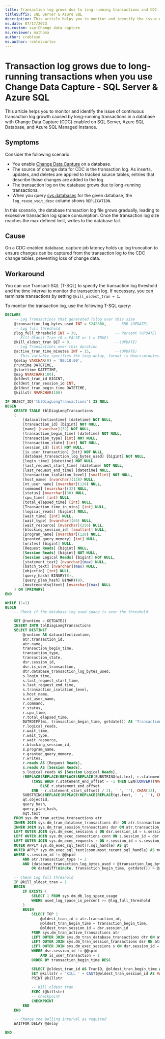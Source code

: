 ```yaml
---
title: Transaction log grows due to long-running transactions and CDC
titleSuffix: SQL Server & Azure SQL
description: This article helps you to monitor and identify the issue of continuous transaction log growth caused by long-running transactions in a database with Change Data Capture (CDC) enabled on SQL Server, Azure SQL Database, and Azure SQL Managed Instance.
ms.date: 07/17/2023
ms.custom: sap:Change data capture
ms.reviewer: mathoma
author: croblesm
ms.author: roblescarlos
---
```

# Transaction log grows due to long-running transactions when you use Change Data Capture - SQL Server & Azure SQL

This article helps you to monitor and identify the issue of continuous transaction log growth caused by long-running transactions in a database with Change Data Capture (CDC) enabled on SQL Server, Azure SQL Database, and Azure SQL Managed Instance.

## Symptoms

Consider the following scenario:

- You enable [Change Data Capture](/sql/relational-databases/track-changes/about-change-data-capture-sql-server) on a database.
- The source of change data for CDC is the transaction log. As inserts, updates, and deletes are applied to tracked source tables, entries that describe those changes are added to the log.
- The transaction log on the database grows due to long-running transactions.
- When you query [sys.databases](/sql/relational-databases/system-catalog-views/sys-databases-transact-sql) for the given database, the `log_reuse_wait_desc` column shows `REPLICATION`.

In this scenario, the database transaction log file grows gradually, leading to excessive transaction log space consumption. Once the transaction log size reaches the max defined limit, writes to the database fail.

## Cause

On a CDC-enabled database, capture job latency holds up log truncation to ensure changes can be captured from the transaction log to the CDC change tables, preventing loss of change data.

## Workaround

You can use Transact-SQL (T-SQL) to specify the transaction log threshold and the time interval to monitor the transaction log. If necessary, you can terminate transactions by setting `@kill_oldest_tran = 1`.

To monitor the transaction log, use the following T-SQL query:

```sql
DECLARE 
    -- Log Transactions that generated Txlog over this size
    @transaction_log_bytes_used INT = 5242880,    -- 5MB (UPDATE)
    -- Log full threshold
    @log_full_threshold INT = 30,                 -- Percent (UPDATE)
    -- Kill Oldest Tran (0 = FALSE or 1 = TRUE)
    @kill_oldest_tran BIT = 0,                    --(UPDATE)
    -- Log Transactions over this duration
    @active_tran_time_minutes INT = 15,           --(UPDATE)
    -- This variable specifies the loop delay, format is Hours:minutes:seconds
    @delay VARCHAR(9) = '00:10:00',
    @runtime DATETIME,
    @starttime DATETIME,
    @msg NVARCHAR(100),
    @oldest_tran_id BIGINT,
    @oldest_tran_session_id INT,
    @oldest_tran_begin_time DATETIME,
    @killstr NVARCHAR(100)

IF OBJECT_ID('tblDiagLongTransactions') IS NULL
BEGIN
    CREATE TABLE tblDiagLongTransactions 
    (
        [datacollectiontime] [datetime] NOT NULL,
        [transaction_id] [bigint] NOT NULL,
        [name] [nvarchar](32) NOT NULL,
        [transaction_begin_time] [datetime] NOT NULL,
        [transaction_type] [int] NOT NULL,
        [transaction_state] [int] NOT NULL,
        [session_id] [int] NOT NULL,
        [is_user_transaction] [bit] NOT NULL,
        [database_transaction_log_bytes_used] [bigint] NOT NULL,
        [login_time] [datetime] NOT NULL,
        [last_request_start_time] [datetime] NOT NULL,
        [last_request_end_time] [datetime] NULL,
        [transaction_isolation_level] [smallint] NOT NULL,
        [host_name] [nvarchar](128) NULL,
        [nt_user_name] [nvarchar](128) NULL,
        [command] [nvarchar](32) NULL,
        [status] [nvarchar](30) NULL,
        [cpu_time] [int] NULL,
        [total_elapsed_time] [int] NULL,
        [Transaction_time_in_mins] [int] NULL,
        [logical_reads] [bigint] NULL,
        [wait_time] [int] NULL,
        [wait_type] [nvarchar](60) NULL,
        [wait_resource] [nvarchar](256) NULL,
        [blocking_session_id] [smallint] NULL,
        [program_name] [nvarchar](128) NULL,
        [granted_query_memory] [int] NULL,
        [writes] [bigint] NULL,
        [Request Reads] [bigint] NULL,
        [Session Reads] [bigint] NOT NULL,
        [Session Logical Reads] [bigint] NOT NULL,
        [statement_text] [nvarchar](max) NULL,
        [batch_text] [nvarchar](max) NULL,
        [objectid] [int] NULL,
        [query_hash] BINARY(8),
        [query_plan_hash] BINARY(8),
        [mostrecentsqltext] [nvarchar](max) NULL
    ) ON [PRIMARY]
END

WHILE (1=1)
BEGIN
    -- Check if the database log used space is over the threshold

    SET @runtime = GETDATE()
    INSERT INTO tblDiagLongTransactions
    SELECT DISTINCT 
        @runtime AS datacollectiontime,
        atr.transaction_id,
        atr.name,
        transaction_begin_time,
        transaction_type,
        transaction_state,
        dsr.session_id,
        dsr.is_user_transaction,
        dtr.database_transaction_log_bytes_used,
        s.login_time,
        s.last_request_start_time,
        s.last_request_end_time,
        s.transaction_isolation_level,
        s.host_name,
        s.nt_user_name,
        r.command,
        r.status,
        r.cpu_time,
        r.total_elapsed_time,
        DATEDIFF(mi, transaction_begin_time, getdate()) AS 'Transaction_time_in_mins',
        r.logical_reads,
        r.wait_time,
        r.wait_type,
        r.wait_resource,
        r.blocking_session_id,
        s.program_name,
        r.granted_query_memory,
        r.writes,
        r.reads AS [Request Reads],
        s.reads AS [Session Reads],
        s.logical_reads AS [Session Logical Reads],
        (REPLACE(REPLACE(REPLACE(REPLACE(SUBSTRING(qt.text, r.statement_start_offset / 2 + 1,
            (CASE WHEN r.statement_end_offset = -1 THEN LEN(CONVERT(NVARCHAR(MAX), qt.text)) * 2
                ELSE r.statement_end_offset
            END - r.statement_start_offset) / 2), ' ', ''), CHAR(13), ''), CHAR(10), ''), CHAR(9), '')) AS statement_text,
        SUBSTRING(REPLACE(REPLACE(REPLACE(REPLACE(qt.text, ' ', ''), CHAR(13), ''), CHAR(10), ''), CHAR(9), ''), 1, 256) AS batch_text,
        qt.objectid,
        query_hash,
        query_plan_hash,
        mqt.text
    FROM sys.dm_tran_active_transactions atr
    INNER JOIN sys.dm_tran_database_transactions dtr ON atr.transaction_id = dtr.transaction_id
    INNER JOIN sys.dm_tran_session_transactions dsr ON atr.transaction_id = dsr.transaction_id
    LEFT OUTER JOIN sys.dm_exec_sessions s ON dsr.session_id = s.session_id
    LEFT OUTER JOIN sys.dm_exec_connections conn ON s.session_id = dsr.session_id
    LEFT OUTER JOIN sys.dm_exec_requests r ON r.session_id = s.session_id
    OUTER APPLY sys.dm_exec_sql_text(r.sql_handle) AS qt
    OUTER APPLY sys.dm_exec_sql_text(conn.most_recent_sql_handle) AS mqt
    WHERE s.session_id != @@spid
        AND atr.transaction_type != 2
        AND (database_transaction_log_bytes_used > @transaction_log_bytes_used
            OR datediff(minute, transaction_begin_time, getdate()) > @active_tran_time_minutes)
    
    -- Check Log full threshold
    IF @kill_oldest_tran = 1
    BEGIN
        IF EXISTS (
            SELECT 1 FROM sys.dm_db_log_space_usage
            WHERE used_log_space_in_percent >= @log_full_threshold
        )
        BEGIN
            SELECT TOP 1
                @oldest_tran_id = atr.transaction_id,
                @oldest_tran_begin_time = transaction_begin_time,
                @oldest_tran_session_id = dsr.session_id
            FROM sys.dm_tran_active_transactions atr
            LEFT OUTER JOIN sys.dm_tran_database_transactions dtr ON atr.transaction_id = dtr.transaction_id
            LEFT OUTER JOIN sys.dm_tran_session_transactions dsr ON atr.transaction_id = dsr.transaction_id
            LEFT OUTER JOIN sys.dm_exec_sessions s ON dsr.session_id = s.session_id
            WHERE dsr.session_id != @@spid
                AND is_user_transaction = 1
            ORDER BY transaction_begin_time DESC

            SELECT @oldest_tran_id AS TranID, @oldest_tran_begin_time AS TranbeginTime, @oldest_tran_session_id AS SessionID
            SET @killstr = 'KILL ' + CAST(@oldest_tran_session_id AS VARCHAR(100))
            PRINT @killstr
            
            -- Kill oldest tran
            EXEC (@killstr)
            -- Checkpoint
            CHECKPOINT
        END
    END

    -- Change the polling interval as required
    WAITFOR DELAY @delay

END
```